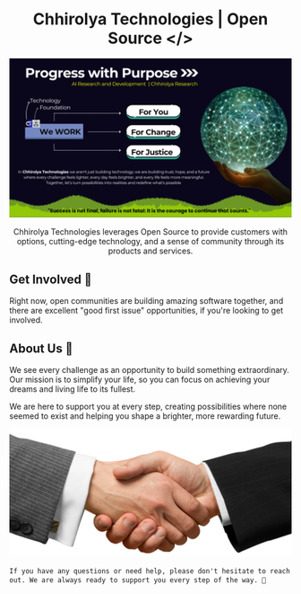 <div align="center">

# Chhirolya Technologies | Open Source </>

![Company Animation](img/chhirolya-research.png)

Chhirolya Technologies leverages Open Source to provide customers with options, cutting-edge technology, and a sense of community through its products and services.

</div>

## Get Involved 🤗
Right now, open communities are building amazing software together, and there are excellent "good first issue" opportunities, if you're looking to get involved.

## About Us 👋
We see every challenge as an opportunity to build something extraordinary. Our mission is to simplify your life, so you can focus on achieving your dreams and living life to its fullest.

We are here to support you at every step, creating possibilities where none seemed to exist and helping you shape a brighter, more rewarding future.

<div align="center">
<img src="img/hand-shake.png" style="max-width: 100%; height: auto;" alt="Get Involved" />
</div>

``` 
If you have any questions or need help, please don't hesitate to reach out. We are always ready to support you every step of the way. 🤗
```